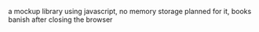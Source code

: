 a mockup library using javascript, no memory storage planned for it, books banish after closing the browser
